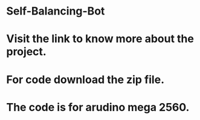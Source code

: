 # Self-Balancing-Bot
# Visit the link to know more about the project.
# For code download the zip file.
# The code is for arudino mega 2560.
